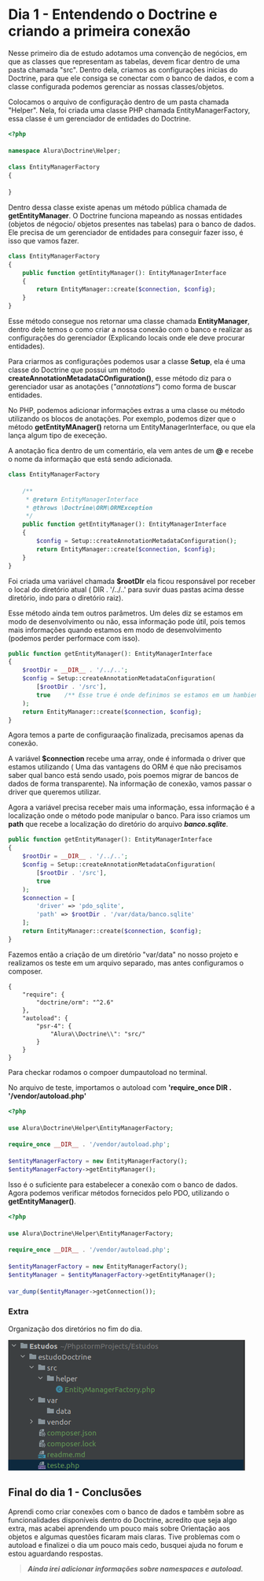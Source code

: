 
<h1> Dia 1 - Entendendo o Doctrine e criando a primeira conexão</h1>

Nesse primeiro dia de estudo adotamos uma convenção de negócios, em que as classes que representam as tabelas, devem ficar
dentro de uma pasta chamada "src". Dentro dela, criamos as configurações inicias do Doctrine, para que ele consiga se
conectar com o banco de dados, e com a classe configurada podemos gerenciar as nossas classes/objetos.

Colocamos o arquivo de configuração dentro de um pasta chamada "Helper". Nela, foi criada uma classe PHP chamada
EntityManagerFactory, essa classe é um gerenciador de entidades do Doctrine.


~~~php
<?php

namespace Alura\Doctrine\Helper;

class EntityManagerFactory
{

}
~~~

Dentro dessa classe existe apenas um método pública chamada de **getEntityManager**. O Doctrine funciona mapeando
as nossas entidades (objetos de négocio/ objetos presentes nas tabelas) para o banco de dados. Ele precisa de um
gerenciador de entidades para conseguir fazer isso, é isso que vamos fazer.

~~~php
class EntityManagerFactory
{
    public function getEntityManager(): EntityManagerInterface
    {
        return EntityManager::create($connection, $config);
    }
}
~~~

Esse método consegue nos retornar uma classe chamada **EntityManager**, dentro dele temos o como criar a nossa conexão com o banco e
realizar as configurações do gerenciador (Explicando locais onde ele deve procurar entidades).

Para criarmos as configurações podemos usar a classe **Setup**, ela é uma classe do Doctrine que possui um método
**createAnnotationMetadataCOnfiguration()**, esse método diz para o gerenciador usar as anotações (*"annotations"*)
como forma de buscar entidades.

No PHP, podemos adicionar informações extras a uma classe ou método utilizando os blocos de anotações. Por exemplo,
podemos dizer que o método **getEntityMAnager()** retorna um EntityManagerInterface, ou que ela lança algum tipo de execeção.

A anotação fica dentro de um comentário, ela vem antes de um **@** e recebe o nome da informação que está sendo adicionada.



~~~php
class EntityManagerFactory

    /**
     * @return EntityManagerInterface
     * @throws \Doctrine\ORM\ORMException
     */
    public function getEntityManager(): EntityManagerInterface
    {
        $config = Setup::createAnnotationMetadataConfiguration();
        return EntityManager::create($connection, $config);
    }
}
~~~

Foi criada uma variável chamada **$rootDIr** ela ficou responsável por receber o local
do diretório atual ( DIR . '/../..'  para suvir duas pastas acima desse diretório, indo para o diretório raiz).

Esse método ainda tem outros parâmetros. Um deles diz se estamos em modo de desenvolvimento ou não, essa informação pode
útil, pois temos mais informações quando estamos em modo de desenvolvimento (podemos perder performace com isso).

~~~php
public function getEntityManager(): EntityManagerInterface
{
    $rootDir = __DIR__ . '/../..';
    $config = Setup::createAnnotationMetadataConfiguration(
        [$rootDir . '/src'],
        true    /** Esse true é onde definimos se estamos em um hambiente desenvolvimento */
    );
    return EntityManager::create($connection, $config);
}
~~~

Agora temos a parte de configuraação finalizada, precisamos apenas da conexão.

A variável **$connection** recebe uma array, onde é informada o driver que estamos utilizando ( Uma das vantagens do ORM
é que não precisamos saber qual banco está sendo usado, pois poemos migrar de bancos de dados de forma transparente).
Na informação de conexão, vamos passar o driver que queremos utilizar.

Agora a variável precisa receber mais uma informação, essa informação é a localização onde o método pode manipular o banco.
Para isso criamos um **path** que recebe a localização do diretório do arquivo ***banco.sqlite***.

~~~php
public function getEntityManager(): EntityManagerInterface
{
    $rootDir = __DIR__ . '/../..';
    $config = Setup::createAnnotationMetadataConfiguration(
        [$rootDir . '/src'],
        true
    );
    $connection = [
        'driver' => 'pdo_sqlite',
        'path' => $rootDir . '/var/data/banco.sqlite'
    ];
    return EntityManager::create($connection, $config);
}
~~~

Fazemos então a criação de um diretório "var/data" no nosso projeto e realizamos os teste em um arquivo separado, mas
antes configuramos o composer.

~~~composer 
{
    "require": {
        "doctrine/orm": "^2.6"
    },
    "autoload": {
        "psr-4": {
            "Alura\\Doctrine\\": "src/"
        }
    }
}
~~~

Para checkar rodamos o compoer dumpautoload no terminal.

No arquivo de teste, importamos o autoload com **'require_once __DIR__ . '/vendor/autoload.php'**

~~~php
<?php

use Alura\Doctrine\Helper\EntityManagerFactory;

require_once __DIR__ . '/vendor/autoload.php';

$entityManagerFactory = new EntityManagerFactory();
$entityManagerFactory->getEntityManager();
~~~   

Isso é o suficiente para estabelecer a conexão com o banco de dados. Agora podemos verificar métodos fornecidos pelo PDO,
utilizando o **getEntityManager()**.

~~~php
<?php

use Alura\Doctrine\Helper\EntityManagerFactory;

require_once __DIR__ . '/vendor/autoload.php';

$entityManagerFactory = new EntityManagerFactory();
$entityManager = $entityManagerFactory->getEntityManager();

var_dump($entityManager->getConnection());
~~~


<h3> Extra </h3>

Organização dos diretórios no fim do dia.

![](extras/diretorios.png)

<h2> Final do dia 1 - Conclusões</h2>

Aprendi como criar conexões com o banco de dados e tambêm sobre as funcionalidades disponíveis dentro do Doctrine, acredito
que seja algo extra, mas acabei aprendendo um pouco mais sobre Orientação aos objetos e algumas questões ficaram mais claras.
Tive problemas com o autoload e finalizei o dia um pouco mais cedo, busquei ajuda no forum e estou aguardando respostas.




>***Ainda irei adicionar informações sobre namespaces e autoload.***

